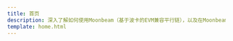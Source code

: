 ```yaml
---
title: 首页
description: 深入了解如何使用Moonbeam（基于波卡的EVM兼容平行链），以及在Moonbeam上开发所需的工具、集成和综合教程。
template: home.html
---
```


<div class="subsection-wrapper"></div>